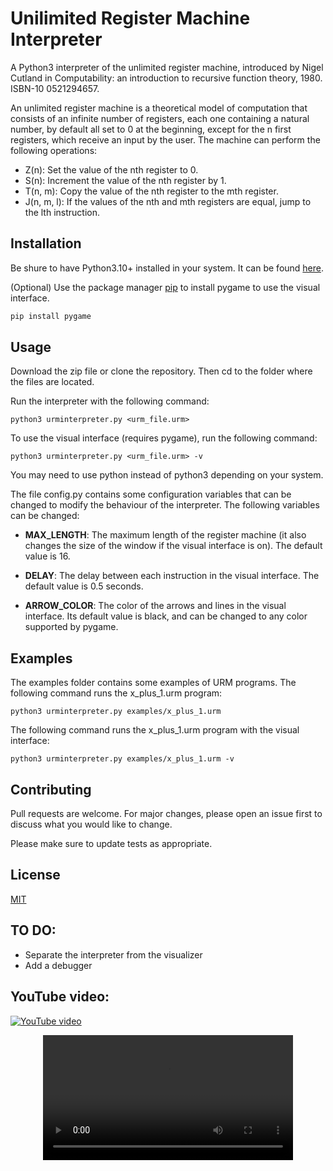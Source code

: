 # Unilimited Register Machine Interpreter

A Python3 interpreter of the unlimited register machine, introduced by Nigel Cutland in Computability: an introduction to recursive function theory, 1980.  ISBN-10
0521294657.

An unlimited register machine is a theoretical model of computation that consists of an infinite number of registers, each one containing a natural number, by default all set to 0 at the beginning, except for the n first registers, which receive an input by the user. The machine can perform the following operations:

* Z(n): Set the value of the nth register to 0.
* S(n): Increment the value of the nth register by 1.
* T(n, m): Copy the value of the nth register to the mth register.
* J(n, m, l): If the values of the nth and mth registers are equal, jump to the lth instruction.

## Installation

Be shure to have Python3.10+ installed in your system. It can be found [here](https://www.python.org/downloads/).

(Optional) Use the package manager [pip](https://pip.pypa.io/en/stable/) to install pygame to use the visual interface.

```bash
pip install pygame
```

## Usage

Download the zip file or clone the repository. Then cd to the folder where the files are located.

Run the interpreter with the following command:

```shell
python3 urminterpreter.py <urm_file.urm>
```

To use the visual interface (requires pygame), run the following command:

```shell
python3 urminterpreter.py <urm_file.urm> -v
```

You may need to use python instead of python3 depending on your system.

The file config.py contains some configuration variables that can be changed to modify the behaviour of the interpreter. The following variables can be changed: 

* **MAX_LENGTH**: The maximum length of the register machine (it also changes the size of the window if the visual interface is on). The default value is 16.

* **DELAY**: The delay between each instruction in the visual interface. The default value is 0.5 seconds.

* **ARROW_COLOR**: The color of the arrows and lines in the visual interface. Its default value is black, and can be changed to any color supported by pygame.

## Examples

The examples folder contains some examples of URM programs. The following command runs the x_plus_1.urm program:

```shell
python3 urminterpreter.py examples/x_plus_1.urm
```

The following command runs the x_plus_1.urm program with the visual interface:

```shell
python3 urminterpreter.py examples/x_plus_1.urm -v
```

## Contributing

Pull requests are welcome. For major changes, please open an issue first
to discuss what you would like to change.

Please make sure to update tests as appropriate.

## License

[MIT](https://choosealicense.com/licenses/mit/)


## TO DO:

* Separate the interpreter from the visualizer
* Add a debugger

## YouTube video:
[![YouTube video](https://img.youtube.com/vi/PLMU1lKPtMc/0.jpg)](https://www.youtube.com/watch?v=PLMU1lKPtMc)

<div align="center">
  <video src="example_video.mp4" width="400" />
</div>

